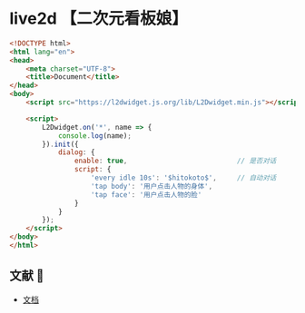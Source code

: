 # live2d 【二次元看板娘】

```html
<!DOCTYPE html>
<html lang="en">
<head>
	<meta charset="UTF-8">
	<title>Document</title>
</head>
<body>
	<script src="https://l2dwidget.js.org/lib/L2Dwidget.min.js"></script>

	<script>
		L2Dwidget.on('*', name => {
			console.log(name);
		}).init({
			dialog: {
				enable: true, 							// 是否对话
				script: {
					'every idle 10s': '$hitokoto$', 	// 自动对话
					'tap body': '用户点击人物的身体',
					'tap face': '用户点击人物的脸'
				}
			}
		});
	</script>
</body>
</html>
```

## 文献 🎨
* [文档](https://github.com/EYHN/hexo-helper-live2d/blob/master/README.zh-CN.md)
